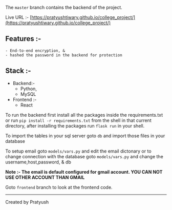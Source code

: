 The `master` branch contains the backend of the project.

Live URL :- [https://pratyushtiwary.github.io/college_project/](https://pratyushtiwary.github.io/college_project/)

## Features :-
	- End-to-end encryption, &
	- hashed the password in the backend for protection

## Stack :-
 - Backend:-	
	- Python,
	- MySQL
- Frontend :-
	- React

To run the backend first install all the packages inside the requirements.txt or run `pip install -r requirements.txt` from the shell in that current directory, after installing the packages run `flask run` in your shell.

To import the tables in your sql server goto `db` and import those files in your database

To setup email goto `models/vars.py` and edit the email dictonary or to change connection with the database goto `models/vars.py` and change the username,host,password, & db

**Note :- The email is default configured for gmail account. YOU CAN NOT USE OTHER ACCOUNT THAN GMAIL**

Goto `frontend` branch to look at the frontend code.

---
Created by Pratyush
